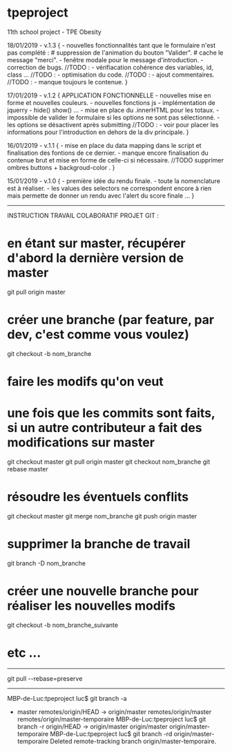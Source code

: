 # tpeproject
11th school project - TPE Obesity

18/01/2019 - v.1.3 {
    - nouvelles fonctionnalités tant que le formulaire n'est pas complété :
        # suppression de l'animation du bouton "Valider".
        # cache le message "merci".
    - fenêtre modale pour le message d'introduction.
    - correction de bugs.
    //TODO : - vérifiacation cohérence des variables, id, class ...
    //TODO : - optimisation du code.
    //TODO : - ajout commentaires.
    //TODO : - manque toujours le contenue.
}

17/01/2019 - v.1.2 {
APPLICATION FONCTIONNELLE
    - nouvelles mise en forme et nouvelles couleurs.
    - nouvelles fonctions js - implémentation de jquerry - hide() show() ...
    - mise en place du .innerHTML pour les totaux.
    - impossible de valider le formulaire si les options ne sont pas sélectionné.
    - les options se désactivent après submitting
    //TODO : - voir pour placer les informations pour l'introduction en dehors de la div principale.
}

16/01/2019 - v.1.1 {
    - mise en place du data mapping dans le script et finalisation des fontions de ce dernier.
    - manque encore finalisation du contenue brut et mise en forme de celle-ci si nécessaire.
    //TODO supprimer ombres buttons + backgroud-color .
}

15/01/2019 - v.1.0 {
    - première idée du rendu finale.
    - toute la nomenclature est à réaliser.
    - les values des selectors ne correspondent encore à rien mais permette de donner un rendu avec l'alert du score finale ...
}


----------------------------------------------------------------------

INSTRUCTION TRAVAIL COLABORATIF PROJET GIT :
# en étant sur master, récupérer d'abord la dernière version de master
git pull origin master
# créer une branche (par feature, par dev, c'est comme vous voulez)
git checkout -b nom_branche
# faire les modifs qu'on veut
# une fois que les commits sont faits, si un autre contributeur a fait des modifications sur master
git checkout master
git pull origin master
git checkout nom_branche
git rebase master
# résoudre les éventuels conflits
git checkout master
git merge nom_branche
git push origin master
# supprimer la branche de travail
git branch -D nom_branche
# créer une nouvelle branche pour réaliser les nouvelles modifs
git checkout -b nom_branche_suivante
# etc ...

----------------------------------------------------------------------

git pull --rebase=preserve

----------------------------------------------------------------------

MBP-de-Luc:tpeproject luc$ git branch -a
* master
  remotes/origin/HEAD -> origin/master
  remotes/origin/master
  remotes/origin/master-temporaire
MBP-de-Luc:tpeproject luc$ git branch -r
  origin/HEAD -> origin/master
  origin/master
  origin/master-temporaire
MBP-de-Luc:tpeproject luc$ git branch -rd origin/master-temporaire
Deleted remote-tracking branch origin/master-temporaire.
